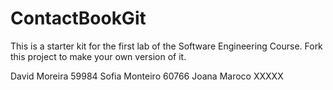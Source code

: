 # ContactBookGit
This is a starter kit for the first lab of the Software Engineering Course.
Fork this project to make your own version of it.

David Moreira 59984
Sofia Monteiro 60766
Joana Maroco XXXXX

